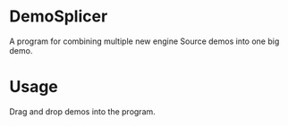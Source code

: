 # DemoSplicer
A program for combining multiple new engine Source demos into one big demo.

# Usage
Drag and drop demos into the program.

